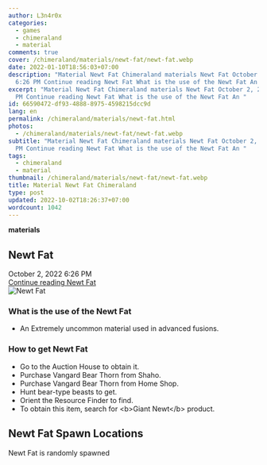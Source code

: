 ```yaml
---
author: L3n4r0x
categories:
  - games
  - chimeraland
  - material
comments: true
cover: /chimeraland/materials/newt-fat/newt-fat.webp
date: 2022-01-10T18:56:03+07:00
description: "Material Newt Fat Chimeraland materials Newt Fat October 2, 2022
  6:26 PM Continue reading Newt Fat What is the use of the Newt Fat An "
excerpt: "Material Newt Fat Chimeraland materials Newt Fat October 2, 2022 6:26
  PM Continue reading Newt Fat What is the use of the Newt Fat An "
id: 66590472-df93-4888-8975-4598215dcc9d
lang: en
permalink: /chimeraland/materials/newt-fat.html
photos:
  - /chimeraland/materials/newt-fat/newt-fat.webp
subtitle: "Material Newt Fat Chimeraland materials Newt Fat October 2, 2022 6:26
  PM Continue reading Newt Fat What is the use of the Newt Fat An "
tags:
  - chimeraland
  - material
thumbnail: /chimeraland/materials/newt-fat/newt-fat.webp
title: Material Newt Fat Chimeraland
type: post
updated: 2022-10-02T18:26:37+07:00
wordcount: 1042
---
```


<link
  rel="stylesheet"
  href="https://rawcdn.githack.com/dimaslanjaka/Web-Manajemen/870a349/css/bootstrap-5-3-0-alpha3-wrapper.css"
/>
<section id="bootstrap-wrapper">
  <div data-bs-theme="dark">
    <div
      class="row g-0 border rounded overflow-hidden flex-md-row mb-4 shadow-sm position-relative bg-dark text-light"
    >
      <div class="col p-4 d-flex flex-column position-static">
        <strong class="d-inline-block mb-2 text-success">materials</strong>
        <h2 class="mb-0">Newt Fat</h2>
        <div class="mb-1 text-muted">October 2, 2022 6:26 PM</div>
        <a
          href="/chimeraland/materials/newt-fat.html"
          class="stretched-link d-none text-primary"
          >Continue reading Newt Fat</a
        >
      </div>
      <div class="col-auto d-none d-md-block d-lg-block">
        <img
          src="https://www.webmanajemen.com/chimeraland/materials/newt-fat/newt-fat.webp"
          alt="Newt Fat"
        />
      </div>
    </div>
    <div class="row">
      <div class="col-lg-6 col-12 mb-2">
        <div class="card">
          <div class="card-body">
            <h3 class="card-title">What is the use of the Newt Fat</h3>
            <div class="card-text">
              <ul>
                <li>
                  An Extremely uncommon material used in advanced fusions.
                </li>
              </ul>
            </div>
          </div>
        </div>
      </div>
      <div class="col-lg-6 col-12 mb-2">
        <div class="card">
          <div class="card-body">
            <h3 class="card-title">How to get Newt Fat</h3>
            <div class="card-text">
              <ul>
                <li>Go to the Auction House to obtain it.</li>
                <li>Purchase Vangard Bear Thorn from Shaho.</li>
                <li>Purchase Vangard Bear Thorn from Home Shop.</li>
                <li>Hunt bear-type beasts to get.</li>
                <li>Orient the Resource Finder to find.</li>
                <li>
                  To obtain this item, search for &lt;b&gt;Giant Newt&lt;/b&gt;
                  product.
                </li>
              </ul>
            </div>
          </div>
        </div>
      </div>
      <div class="col-12 mb-2">
        <h2>Newt Fat Spawn Locations</h2>
        <p>Newt Fat is randomly spawned</p>
      </div>
    </div>
  </div>
</section>